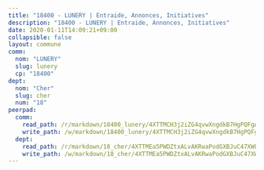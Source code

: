 ```yaml
---
title: "18400 - LUNERY | Entraide, Annonces, Initiatives"
description: "18400 - LUNERY | Entraide, Annonces, Initiatives"
date: 2020-01-11T14:09:21+09:00
collapsible: false
layout: commune
comm:
  nom: "LUNERY"
  slug: lunery
  cp: "18400"
dept:
  nom: "Cher"
  slug: cher
  num: "18"
peerpad:
  comm:
    read_path: /r/markdown/18400_lunery/4XTTMCH3j2iZG4qvwXngdkB7HgPQFgAwxVJ7uFB11T8AuyXXW
    write_path: /w/markdown/18400_lunery/4XTTMCH3j2iZG4qvwXngdkB7HgPQFgAwxVJ7uFB11T8AuyXXW-K3TgTsbiCuZd2BbFBXkWZbVLMiaoHiLMb14xMze9zhZ5bDiQ8dnUNHVs5BEx7optwX9uqtYWzQZkMAZ1VyjUEaSznPfJxxyGb5LLNHuzoWKtXJKAHUN2DEaKkdQ6oAqgSEZ6vBDA
  dept:
    read_path: /r/markdown/18_cher/4XTTMEa5PWDZtxALvAKRwaPodGXBJuC47XWLMLZ5hCaMSik3w
    write_path: /w/markdown/18_cher/4XTTMEa5PWDZtxALvAKRwaPodGXBJuC47XWLMLZ5hCaMSik3w-K3TgTvT6tiupPRTeoV2zMggT6E77BmY6Zeeqwk1pvv6Bfo4GHKoyLD2hQDLMcNajnfixB5aDgngmFZba1jsFtXhXJhkZaMz5Fno5UjuUU6mkQFXv9cWu6FJLmGRziLMtgTSufDeD
---
```


